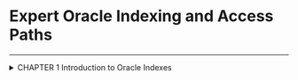 

# Expert Oracle Indexing and Access Paths
------------------------------------------
<details> 
<summary> CHAPTER 1 Introduction to Oracle Indexes </summary>
 
An index is a combination of a value and an associated location that allows you to quickly locate an object. We probably often use index structures to navigate throughout the day, such as:
         • Browsing a catalog menu to efficiently find a desired item
         • Accessing a bookmark to retrieve a web page
         • Glancing at the calendar to determine a date 

Similar to the way you use indexes in everyday life, a database index primarily exists to enable fast access to one or more rows of information stored in a database
 
In Oracle, an index stores a table column value along with the table row’s physical address ( ROWID ).. Each ROWID contains details on the location of a table row (e.g., the data file number, block number, and row location).
 
if indexes are so important to database performance, why not place them on all tables and column combinations? The answer is short: indexes are not free. They consume disk space and system resources.
 
indexes use storage, I/O, CPU, and memory resources. A poor choice of indexes leads to wasted disk usage and excessive consumption of system resources. This results in a decrease in database performance.
 
`#0969DA Introduce basics of index concept:`
 
`#0969DA Index Basics `
 
 Database indexes are typically created to facilitate better query performance. 
        • Performance without an index 
        • Implementing an index to improve performance 
        • Accessing only the index to return a query result set 
        • Demonstrating when an index is ignored 

Performance Without an Index To set up this example , suppose you
 
create a table to hold customer information, like so: create table cust (cust_id number ,last_name varchar2(30) ,first_name varchar2(30)); 
 
      insert into cust (cust_id, last_name, first_name) values(1, 'STARK','JIM'); 

The performance of this query is initially very fast: 
        select cust_id, last_name, first_name from cust where last_name = 'STARK';  
Run Again the query after insert 10000 rows performance decreased
 
If business grow rapidly customer increased
 
              insert into cust 
              select level + 1 
               ,dbms_random.string('U',dbms_random.value(3,15)) rand_last_name 
               ,dbms_random.string('U',dbms_random.value(3,15)) rand_first_name 
              from dual connect by level < 100000;
 
 When generating an execution plan, the query optimizer relies on table and index statistics to generate an optimal execution plan. Statistics in this sense means information about the table and associated indexes, such as number of rows, number of blocks, number of distinct values, and so on. 
 
1. The user submits a query. 
2. The query is passed to an Oracle server process. 
3. The optimizer is invoked. It creates an execution plan, which determines that a full table scan of the CUST table is required.
4. Since there is no index in place, every row of the table must be inspected to determine if it should be returned to the user, even though there is    only one row in the table that will eventually be returned. 5. The table row is returned to the Oracle server process. 6. The Oracle server process    returns the result set to the user. 
 
 
 ![image](https://user-images.githubusercontent.com/108070848/215958302-c610ba7d-93ce-4625-946c-03d3a5ce37e4.png)

 
 
 Implementing an Index to Improve Performance
 _________________________________________________________
 
 index on columns that appear in the WHERE clause of a SQL query might improve performance, and then decide to create an index on the CUST table’s LAST_NAME column
 
notice that the cost of the query has dramatically dropped and that the newly created index is being used to assist in the retrieval of data.
 
To conceptualize how the index improves performance, recall that an index stores two types of information: the value of the table column(s) and the corresponding ROWID . The ROWID uniquely identifies a row (for heap-organized tables) within a database and contains its physical location (data file, block, and row position within the block).
 
Index is created and subsequent queries execute, the query optimizer considers whether the index will reduce the amount of resources (cost) required to return the results of the query.
 
1. The user submits a query. 
2. The query is passed to an Oracle server process. 
3. The optimizer is invoked. It creates an execution plan that includes accessing the index. 
4. The index is accessed to retrieve the ROWID of the table row of interest. 
5. Using the ROWID , the row is located within a data file and block.
6. The table row is returned to the Oracle server process. 
7. The Oracle server process returns the result set to the user. 
 
 
 ![image](https://user-images.githubusercontent.com/108070848/215963703-160f6959-51fd-4dd7-8911-00ca0076bf8f.png)

In this case, it wouldn’t matter if there were millions and millions more records in the table; as long as the value contained in the index is fairly unique, Oracle is able to return the required rows with a minimal amount of disk reads.
 
In the prior example, suppose there are thousands of records in the CUST table but only one record in the table with the last name of STARK. The query optimizer can inspect the index, and within a few disk reads, locate the exact location (via the ROWID ) of the one block and row that contains the record of interest. This results in very fast performance
 
■ Tip The higher the degree of uniqueness, the more efficient a B-tree index becomes. In database jargon, a very selective (unique) column value compared to the total number of rows in a table is said to have high cardinality . Conversely, low cardinality refers to few unique values compared to the total rows for the table.
 
since the index contains all of the column values in the SELECT clause 
( LAST_NAME ), Oracle is able to satisfy the results of the query by accessing only the index. Oracle doesn’t have to read the table structure at all. When the SELECT clause columns are all contained with an index, this is known as a covering index .
Covering indexes are particularly efficient because only the index blocks need to be read.
 
Oracle Ignoring an Index
---------------------------- 
 Consider if the value in the LAST_NAME column wasn’t very unique. Suppose that thousands of records exist in the CUST table with the same value of STARK for the LAST_NAME . If the query optimizer did use the index, it would have to read from the index thousands of times, retrieve the ROWID s, and then also read from the table thousands of times. In this situation, it’s faster to bypass the index and instead scan every block in the table. For this reason, sometimes the optimizer calculates that the index isn’t beneficial to performance and ignores it. 
 
truncate table cust; 
insert into cust select level ,'STARK' ,'JIM' from dual connect by level <= 100000; 
 
Next, statistics are generated and an execution plan is displayed: exec dbms_stats.gather_table_stats( user, 'CUST' );
 
 Index Basics Wrap-up Before reading on, let’s review the concepts introduced up to this point in the chapter: • Indexes are optional database objects defined on a table and one or more columns. • Indexes are primarily used to improve query performance, but are also used to enforce primary/unique keys and help prevent certain table-locking scenarios. • Indexes consume resources (disk, CPU, memory). Too many indexes on a table significantly slows down the performance of INSERT , UPDATE , and DELETE statements. • The B-tree index is the default index type in Oracle. • Without an index in place, Oracle must inspect every row in the table (full table scan) to determine if the row is a candidate to be returned to a query. • A fairly unique column value compared to all other rows in a table (high cardinality) results in a very efficient B-tree index. In this situation, excellent performance is achieved even when tables contain millions of rows.
• In some situations, Oracle can retrieve data for a query by only accessing the index (covering index); the table doesn’t have to be accessed. • In some scenarios, the query optimizer chooses not to use an index. In other words, the query optimizer calculates that the cost of a full table scan is less than the cost when using an index
 
Index Type                                                     Usage 
B- tree                                                Default, balanced tree index; good for high-cardinality (high   degree of distinct values)                                                            columns. Use a normal B-tree index unless you have a    concrete reason to use a different                                                            index type or feature. 

Index-organized table (IOT)                           Efficient when most of the column values are included in the primary key. You access the index                                                          as if it were a table. The data is stored in a B-tree-like structure.
 
 Unique                                             A form of B-tree index used to enforce uniqueness in column values. Often used with primary key                                                       and unique key constraints, but can be created independently of constraints. 

Reverse key                                          A form of B-tree index useful to balance I/O in an index that has many sequential inserts. It has                                                      the disadvantage of not being able to perform range scans. 
Key compressed                                     Good for concatenated indexes where the leading column is often repeated; compresses leaf block                                                        entries. This feature applies to a B-tree or an IOT index. 
Bitmap                                             Excellent in data warehouse environments with low-cardinality columns and SQL statements using many                                                    AND or OR operators in the WHERE clause. Bitmap indexes aren’t appropriate for online transaction                                                      processing (OLTP) databases where rows are frequently updated. You can’t create a unique bitmap                                                        index. 
Bitmap join                                        Useful in data warehouse environments for queries that utilize star schema structures that join                                                        fact and dimension tables. 
 
Indexed virtual column                            An index defined on a virtual column (of a table). Useful for columns that have SQL functions                                                       applied to them. A viable alternative to using a function-based index. 
Virtual                                      Allows you to create an index with no physical segment or extents via the NOSEGMENT clause of CREATE                                                 INDEX . Useful in tuning SQL without consuming resources required to build the physical index. Any index                                              type can be created as virtual. 
 
Invisible                               The index is not visible to the query optimizer. However, the structure of the index is maintained as table                                           data is modified. Useful for testing an index before making it visible to the application. Any index type can                                         be created as invisible. 
 
 Global partitioned                     A global index across all partitions in a partitioned table or regular table. This can be a B-tree index type                                         and can’t be a bitmap index type.
 Local partitioned                        A local index based on individual partitions in a partitioned table. This can be either a B-tree or bitmap                                            index type. 
 
B-tree Indexes 
-----------------------
 
The default index type in Oracle is a B-tree index. This index type is very efficient for high-cardinality column values. For most applications, this index type is appropriate. 
          create index cust_idx2 on cust(first_name); 
Unless you have verifiable performance reasons to use a different index type, use a B-tree. Too often, DBAs or developers read about a new indexing feature and assume that the vendor’s exaggeration of a feature matches the actual realized benefits
 There are several subtypes of B-tree indexes. • Index-organized table • Unique • Reverse key • Key compressed • Descending 
 
Index-Organized Table 
---------------------------
An index-organized table (IOT) stores the entire contents of the table’s row in a B-tree index structure. An IOT provides fast access for queries that have exact matches and/or range searches on the primary key. 
 
  create table prod_sku (prod_sku_id number ,sku varchar2(256), constraint prod_sku_pk primary key(prod_sku_id, sku) ) organization index; 
 
 Unique Indexes
-------------------------
When creating a B-tree index, you can define it to be a unique index.it acts like a unique key constraint. When inserting into the corresponding table, the unique index guarantees that any non-null values inserted into the table are distinct.
 
create unique index cust_uidx1 on cust(last_name, first_name); 
 
 Reverse Key Indexes
 ------------------------------
Reverse key indexes are useful to balance I/O in an index that has many sequential inserts in a table with a column managed by a sequence. Thus, when using a reverse key index, you avoid having I/O concentrated in one physical disk location within the index during large inserts of sequential values.
create index cust_ridx1 on cust(cust_id) reverse;
 
Reverse key indexes may be appropriate in Real Application Clusters (RAC) environments where the ID column is populated from a sequence.In RAC environments, performance can suffer if each instance is using sequence numbers close in value while doing inserts.
 
 pecifying a reverse key index spreads out the IO and reduces contention for the same blocks. The disadvantage of reverse key indexes is that it can’t be used for range scans.
 
 Key Compressed Indexes 
-----------------------------------
A key compressed index is useful in reducing the storage and I/O requirements of concatenated indexes where the leading column is often repeated. Use the COMPRESS N clause to create a compressed index, as shown here:
 create index cust_cidx_1 on cust(last_name, first_name) compress 2;  

Descending Indexes
------------------------
By default, Oracle stores B-tree indexes in ascending order. For example, if you have an index on a column with a number data type, the smallest numbers appear first in the index (the leftmost leaf node) and the highest numbers are stored in the rightmost leaf nodes.
 
       create index cust_didx1 on cust(cust_id desc); 
 Descending indexes are useful for queries that sort some columns in ascending order and other columns in descending order.  
 
 Bitmap Index
-----------------
 Bitmap indexes are commonly used in data warehouse environments. These indexes are recommended for columns with a relatively low number of distinct values (low cardinality). Bitmap indexes are also efficient for SQL statements that use multiple AND or OR join operators in the WHERE clause (which is typical in a data warehouse environment).  
 
 we should not use bitmap indexes in OLTP databases with high INSERT / UPDATE / DELETE activities. because the structure of the bitmap index results in many locked rows during singular DML operations (which results in locking problems for high-transaction OLTP systems). A bitmap index is created using the BITMAP keyword.
 
create table f_sales( sales_amt number ,d_date_id number ,d_product_id number ,d_customer_id number); 
 
create bitmap index f_sales_fk1 on f_sales(d_date_id);  
 
Bitmap indexes and bitmap join indexes are available only with the Oracle Enterprise Edition of the database. 
 
 Bitmap Join 
----------------------
A bitmap join index stores the results of a join between two tables in an index. Bitmap join indexes are appropriate in situations where you’re joining two tables using the foreign key column(s) in one table that relate to primary key column(s) in another table.
 
Bitmap join indexes are usually suitable for data warehouse environments that have tables periodically batch loaded but then are not updated.
 
When updating tables that have bitmap join indexes, this potentially results in several rows being locked. Therefore, this type of index is not suitable for an OLTP database.
 
create table d_customers (d_customer_id number primary key ,cust_name varchar2(30)); 
create bitmap index f_sales_bmj_idx1 on f_sales(d_customers.cust_name) from f_sales, d_customers where f_sales.d_customer_id = d_customers.d_customer_id;  
 
Function-Based Indexes
-------------------------
 Function-based indexes are created with SQL functions or expressions in their definitions. Function-based indexes allow index lookups on columns referenced by SQL functions in the WHERE clause of a query.
 
create index cust_fidx1 on cust(upper(last_name)); 
 
 Indexed Virtual Column An alternative to a function-based index is to add a virtual column to a table and then create an index on that virtual column. 
 
 Indexed Virtual Column 
 ---------------------------
An alternative to a function-based index is to add a virtual column to a table and then create an index on that virtual column. 
 
create table inv( inv_id number ,inv_count number ,inv_status generated always as ( case when inv_count <= 100 then 'GETTING LOW' when inv_count > 100 then 'OKAY' end) );  
 
Now you can create a regular index on the virtual column, as follows:
 
 create index inv_idx1 on inv(inv_status); 
 
■ Note Virtual columns are only available in Oracle Database 11 g and higher.
 
Virtual Index You can instruct Oracle to create an index that will never be used and won’t have any extents allocated to it via the NOSEGMENT clause, as follows: 
create index cust_idx1 on cust(first_name) nosegment; 
 
Even though this index is not physically instantiated, you can instruct Oracle to determine if the index might be used by the optimizer via the _USE_NOSEGMENT_INDEXES initialization parameter; for example: SQL> alter session set "_use_nosegment_indexes"=true;
 
When would this be useful? Let’s suppose you have a very large index that you want to create without allocating space. To determine if the index would be used by the optimizer, you can create an index with NOSEGMENT , which allows you to test that scenario. 
 
Global and Local Partitioned Indexes 
----------------------------------------
A partitioned index is one where you have one logical index, but physically the index is implemented in several different segments. This allows for good performance even with very large databases. A partitioned index can be either global or local.  
 
A global partitioned index is an index that uses a partitioning strategy that is not mapped to the underlying table’s segments. Global partitioned indexes are implemented as type B-tree and can be defined as unique. Use the GLOBAL PARTITION clause to create an index that is globally partitioned
 
create index f_sales_gidx1 on f_sales(sales_amt) global partition by range(sales_amt) (partition pg1 values less than (25) ,partition pg2 values less than (50) ,partition pg3 values less than (maxvalue));
 
 A local partitioned index must be built on a partitioned table. This index type follows the same partitioning strategy as its underlying table.A given partition of a local partitioned index only contains values from its corresponding partition of the table. A local partitioned index can be either B-tree or bitmap.
 
create table f_sales( sales_amt number ,d_date_id number ,d_product_id number ,d_customer_id number) partition by range(sales_amt)( partition p1 values less than (100) ,partition p2 values less than (1000) ,partition p3 values less than (maxvalue));
 
 create index f_sales_idx2 on f_sales(d_date_id, sales_amt) local;
 
An application domain index is custom to a specific application. This accommodates indexes on custom data types, documents, images, video, and spatial data.
 
 A B-tree cluster index is an index defined on a cluster table key. The B-tree cluster index associates a cluster key with a database block address. This index type is used with table clusters
 
A hash cluster is similarly used with cluster tables; the difference is that a hash cluster uses a hash function instead of the index key.
 
Define a primary key constraint for each table . This results in an index automatically being created on the columns specified in the primary key.
 • Create unique key constraints on columns that are required to be unique and are different from the primary key columns . Each unique key constraint results in an index automatically being created on the columns specified in the constraint. 
• Manually create indexes on foreign key columns . This is done for better performance and to avoid certain locking issues 
 
 Indexes on Foreign Key Columns 
One reason is that foreign key columns are often referenced in WHERE clauses and therefore performance can be improved with these queries.  
 
Another reason to index foreign keys is to reduce table-locking issues. Namely, if no index exists on the foreign key column, when deleting from a child table, the parent table becomes locked. This unnecessarily locks rows and reduces concurrency.  
 
• Create indexes on columns used often as predicates in the WHERE clause; when multiple columns from a table are used in the WHERE clause, consider using a concatenated (multicolumn) index. 
• Create a covering index on columns used in the SELECT clause. 
• Consider creating indexes on columns used in the ORDER BY , GROUP BY , UNION , or DISTINCT clauses.
 
 
|           Guideline                                            |                                            Reasoning                           |                                                                                 
| -------------------------------------------------------------- | -------------------------------------------------------------------------------  |                                              
|Create as many indexes as you need, but try to                    Indexes increase performance, but also                                         
 keep the number to a minimum. Add indexes                          space and processing resources. Don't add                                       
judiciously. Test first to determine quantifiable                      indexes unnecessarily.                                                      
 performance gains.                                             |                                                                                 |

| The required performance of queries you                       |    Indexing columns used in SQL queries helps
  execute against a table should form the basis of 		                performance the most.                                                          |
  your indexing strategy                                                              
|
|Consider using the SQL Tuning Advisor for                     |     These tools provide recommendations and a               
|indexing recommendations                                                      second set 
|                                                              |  
|Create primary key constraints for all tables.                |         This automatically creates a B-tree index (if the      
|                                                                        Columns in the primary key aren't already indexed).
|                                                              | 
|Create unique key constraints where  appropriate.             |        This automatically creates a B-tree index (if the columns
|	 			                                                            in the unique key aren't already indexed).	
|
|Create indexes on foreign key columns.                       |    Foreign key columns are usually included in the
|					                                                          WHERE clause when joining tables, and thus improve
|					                                                        performance of SQL SELECT statements. Creating a
|					                                                        B-tree index on foreign key columns also reduces locking
|				                                                          issues when updating/deleting from parent tables.
|
|Carefully select and test indexes                           |        Even on small tables, indexes can sometimes perform
|on small tables (small being less                                   better than full table scans.
|than a few thousand rows).       
|
|Use the correct type of index.    	                        |       Correct index usage maximizes performance. 
|
|
|B-tree indexes are suitable for most                       |      Use the basic B-tree index type if you don't
|applications where have a verifiable                             a you have high-cardinality column values.
|performance gain from using							
|										
|Consider using bitmap indexes                             |     These indexes are ideal for low-cardinality columns where the	
|in data warehouse environments.                           	    values aren't updated often. Bitmap indexes work well on foreign key columns on star |                                                                  schema fact tables where you often run queries that use AND and OR join |         |                                                                     conditions. 
|
|
|Consider using a separate tablespace                     |        Table and index data may have different storage and/ or backup
|for indexes (separate from tables).                           and recovery requirements. Using separate tablespaces lets you 
|                                                              manage indexes separately from tables. If you don't have these types of requirements, |                                                                it's fine to place tables and indexes in the same tablespace. 
|						   
|Let the index inherit its storage 
|properties from the tablespace.                          |    	This makes it easier to manage and maintain index storage.
| 
|Use consistent naming standards.                         |        This makes maintenance and troubleshooting easier.
|												
|Don't rebuild indexes unless you                         |        Rebuilding indexes is generally unnecessary unless an index is have a solid reason |                                                                 to do so. corrupt or you want to move an index to different tablespace.	
|                     
| 
|Monitor your indexes. Drop indexes                     |           Doing this frees up physical space and improves the performance 
|that aren't used.                       	             |          of data  manipulation language (DML) statements. 
|					
|
|Before  dropping an index, consider                   |         This allows you to better determine if there are any
|Marking It as unusable or invisible.                            These options let you rebuild or re-enable the index without 	
|performance issues before                                        requiring the data definition language (DDL) creation statement.
|you drop the index.
|				 
				
</details>



